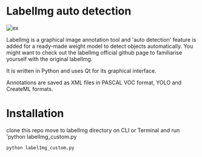 # LabelImg auto detection 

![ex](https://img.shields.io/pypi/v/labelimg.svg)

LabelImg is a graphical image annotation tool and 'auto detection' feature is added for a ready-made weight model to detect objects automatically. You might want to check out the labelImg official github page to familiarise yourself with the original labelImg. 

It is written in Python and uses Qt for its graphical interface.

Annotations are saved as XML files in PASCAL VOC format, YOLO and CreateML formats.

# Installation

clone this repo move to labelImg directory on CLI or Terminal and run 'python labelImg_custom.py

```Python
python labelImg_custom.py
```



